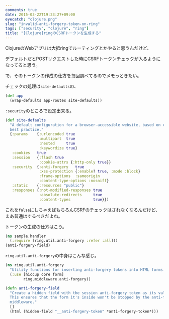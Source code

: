 ```yaml
---
comments: true
date: 2015-03-22T19:23:27+09:00
eyecatch: "clojure.png"
slug: "invalid-anti-forgery-token-on-ring"
tags: ["security", "clojure", "ring"]
title: "[Clojure]ringのCSRFトークンを生成する"
---
```


ClojureのWebアプリは大抵ringでルーティングとかやると思うんだけど、

デフォルトだとPOSTリクエストした時にCSRFトークンチェックが入るようになってると思う。

で、そのトークンの作成の仕方を毎回調べてるのでメモっときたい。

チェックの処理は`site-defaults`の、

``` clojure
(def app
  (wrap-defaults app-routes site-defaults))
```

`:security`のところで設定出来る。

``` clojure
(def site-defaults
  "A default configuration for a browser-accessible website, based on current
  best practice."
  {:params    {:urlencoded true
               :multipart  true
               :nested     true
               :keywordize true}
   :cookies   true
   :session   {:flash true
               :cookie-attrs {:http-only true}}
   :security  {:anti-forgery   true
               :xss-protection {:enable? true, :mode :block}
               :frame-options  :sameorigin
               :content-type-options :nosniff}
   :static    {:resources "public"}
   :responses {:not-modified-responses true
               :absolute-redirects     true
               :content-types          true}})
```

これを`false`にしちゃえばもちろんCSRFのチェックはされなくなるんだけど、まあ普通はするべきだよね。

トークンの生成の仕方はこう。


``` clojure
(ns sample.handler
  (:require [ring.util.anti-forgery :refer :all]))
(anti-forgery-field)
```

`ring.util.anti-forgery`の中身はこんな感じ。

``` clojure
(ns ring.util.anti-forgery
  "Utility functions for inserting anti-forgery tokens into HTML forms."
  (:use [hiccup core form]
        ring.middleware.anti-forgery))

(defn anti-forgery-field
  "Create a hidden field with the session anti-forgery token as its value.
  This ensures that the form it's inside won't be stopped by the anti-forgery
  middleware."
  []
  (html (hidden-field "__anti-forgery-token" *anti-forgery-token*)))
```

